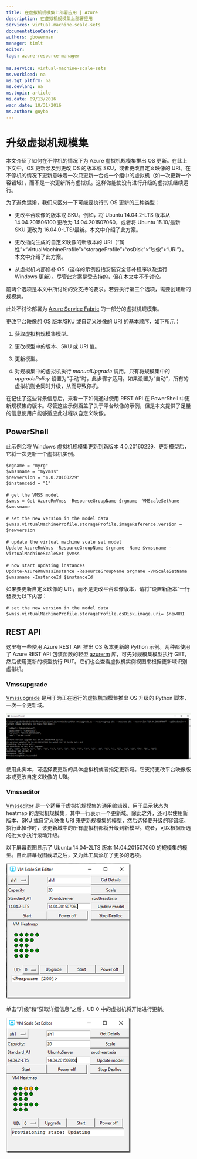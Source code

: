 ```yaml
---
title: 在虚拟机规模集上部署应用 | Azure
description: 在虚拟机规模集上部署应用
services: virtual-machine-scale-sets
documentationCenter: 
authors: gbowerman
manager: timlt
editor: 
tags: azure-resource-manager

ms.service: virtual-machine-scale-sets
ms.workload: na
ms.tgt_pltfrm: na
ms.devlang: na
ms.topic: article
ms.date: 09/13/2016
wacn.date: 10/31/2016
ms.author: guybo
---
```


# 升级虚拟机规模集

本文介绍了如何在不停机的情况下为 Azure 虚拟机规模集推出 OS 更新。在此上下文中，OS 更新涉及到更改 OS 的版本或 SKU，或者更改自定义映像的 URI。在不停机的情况下更新意味着一次只更新一台或一个组中的虚拟机（如一次更新一个容错域），而不是一次更新所有虚拟机。这样做能使没有进行升级的虚拟机继续运行。

为了避免混淆，我们来区分一下可能要执行的 OS 更新的三种类型：

- 更改平台映像的版本或 SKU。例如，将 Ubuntu 14.04.2-LTS 版本从 14.04.201506100 更改为 14.04.201507060，或者将 Ubuntu 15.10/最新 SKU 更改为 16.04.0-LTS/最新。本文中介绍了此方案。

- 更改指向生成的自定义映像的新版本的 URI（“属性”>“virtualMachineProfile”>“storageProfile”>“osDisk”>“映像”>“URI”）。本文中介绍了此方案。

- 从虚拟机内部修补 OS（这样的示例包括安装安全修补程序以及运行 Windows 更新）。尽管此方案是受支持的，但在本文中不予讨论。

前两个选项是本文中所讨论的受支持的要求。若要执行第三个选项，需要创建新的规模集。

此处不讨论部署为 [Azure Service Fabric](https://www.azure.cn/home/features/service-fabric/) 的一部分的虚拟机规模集。

更改平台映像的 OS 版本/SKU 或自定义映像的 URI 的基本顺序，如下所示：

1. 获取虚拟机规模集模型。

2. 更改模型中的版本、SKU 或 URI 值。

3. 更新模型。

4. 对规模集中的虚拟机执行 *manualUpgrade* 调用。只有将规模集中的 *upgradePolicy* 设置为“手动”时，此步骤才适用。如果设置为“自动”，所有的虚拟机则会同时升级，从而导致停机。

在记住了这些背景信息后，来看一下如何通过使用 REST API 在 PowerShell 中更新规模集的版本。尽管这些示例涵盖了关于平台映像的示例，但是本文提供了足量的信息使用户能够适应此过程以自定义映像。

## PowerShell ##

此示例会将 Windows 虚拟机规模集更新到新版本 4.0.20160229。更新模型后，它将一次更新一个虚拟机实例。

	$rgname = "myrg"
	$vmssname = "myvmss"
	$newversion = "4.0.20160229"
	$instanceid = "1"

	# get the VMSS model
	$vmss = Get-AzureRmVmss -ResourceGroupName $rgname -VMScaleSetName $vmssname

	# set the new version in the model data
	$vmss.virtualMachineProfile.storageProfile.imageReference.version = $newversion

	# update the virtual machine scale set model
	Update-AzureRmVmss -ResourceGroupName $rgname -Name $vmssname -VirtualMachineScaleSet $vmss

	# now start updating instances
	Update-AzureRmVmssInstance -ResourceGroupName $rgname -VMScaleSetName $vmssname -InstanceId $instanceId

如果要更新自定义映像的 URI，而不是更改平台映像版本，请将“设置新版本”一行替换为以下内容：

	# set the new version in the model data
	$vmss.virtualMachineProfile.storageProfile.osDisk.image.uri= $newURI

## REST API

这里有一些使用 Azure REST API 推出 OS 版本更新的 Python 示例。两种都使用了 Azure REST API 包装函数的轻型 [azurerm](https://pypi.python.org/pypi/azurerm) 库，可先对规模集模型执行 GET，然后使用更新的模型执行 PUT。它们也会查看虚拟机实例视图来根据更新域识别虚拟机。

### Vmssupgrade

 [Vmssupgrade](https://github.com/gbowerman/vmsstools) 是用于为正在运行的虚拟机规模集推出 OS 升级的 Python 脚本，一次一个更新域。

![用于选择虚拟机或更新域的 Vmssupgrade 脚本](./media/virtual-machine-scale-sets-upgrade-scale-set/vmssupgrade-screenshot.png)  

使用此脚本，可选择要更新的具体虚拟机或者指定更新域。它支持更改平台映像版本或更改自定义映像的 URI。

### Vmsseditor

[Vmsseditor](https://github.com/gbowerman/vmssdashboard) 是一个适用于虚拟机规模集的通用编辑器，用于显示状态为 heatmap 的虚拟机规模集，其中一行表示一个更新域。除此之外，还可以使用新版本、SKU 或自定义映像 URI 来更新规模集的模型，然后选择要升级的容错域。执行此操作时，该更新域中的所有虚拟机都将升级到新模型。或者，可以根据所选的批大小执行滚动升级。

以下屏幕截图显示了 Ubuntu 14.04-2LTS 版本 14.04.201507060 的规模集的模型。自此屏幕截图截取之后，又为此工具添加了更多的选项。

![适用于 Ubuntu 14.04-2LTS 的规模集的 Vmsseditor 模型](./media/virtual-machine-scale-sets-upgrade-scale-set/vmssEditor1.png)  

单击“升级”和“获取详细信息”之后，UD 0 中的虚拟机将开始进行更新。

![显示正在进行更新的 Vmsseditor](./media/virtual-machine-scale-sets-upgrade-scale-set/vmssEditor2.png)  

<!---HONumber=Mooncake_1024_2016-->